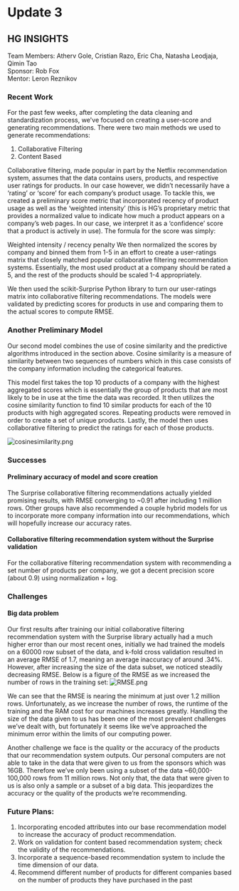 # Update 3

## HG INSIGHTS

Team Members: Atherv Gole, Cristian Razo, Eric Cha, Natasha Leodjaja, Qimin Tao <br>
Sponsor: Rob Fox <br>
Mentor: Leron Reznikov <br>

### Recent Work  
For the past few weeks, after completing the data cleaning and standardization process, we've focused on creating a user-score and generating recommendations. There were two main methods we used to generate recommendations:
    
1. Collaborative Filtering
2. Content Based

Collaborative filtering, made popular in part by the Netflix recommendation system, assumes that the data contains users, products, and respective user ratings for products. In our case however, we didn’t necessarily have a ‘rating’ or ‘score’ for each company’s product usage. To tackle this, we created a preliminary score metric that incorporated recency of product usage as well as the ‘weighted intensity’ (this is HG’s proprietary metric that provides a normalized value to indicate how much a product appears on a company’s web pages. In our case, we interpret it as a ‘confidence’ score that a product is actively in use). The formula for the score was simply:

Weighted intensity / recency penalty
We then normalized the scores by company and binned them from 1-5 in an effort to create a user-ratings matrix that closely matched popular collaborative filtering recommendation systems. Essentially, the most used product at a company should be rated a 5, and the rest of the products should be scaled 1-4 appropriately.

We then used the scikit-Surprise Python library to turn our user-ratings matrix into collaborative filtering recommendations. The models were validated by predicting scores for products in use and comparing them to the actual scores to compute RMSE.

### Another Preliminary Model
Our second model combines the use of cosine similarity and the predictive algorithms introduced in the section above. Cosine similarity is a measure of similarity between two sequences of numbers which in this case consists of the company information including the categorical features. 
	
This model first takes the top 10 products of a company with the highest aggregated scores which is essentially the group of products that are most likely to be in use at the time the data was recorded. It then utilizes the cosine similarity function to find 10 similar products for each of the 10 products with high aggregated scores. Repeating products were removed in order to create a set of unique products. Lastly, the model then uses collaborative filtering to predict the ratings for each of those products. 

![cosinesimilarity.png](attachment:cosinesimilarity.png)

### Successes
#### Preliminary accuracy of model and score creation

The Surprise collaborative filtering recommendations actually yielded promising results, with RMSE converging to ~0.91 after including 1 million rows. Other groups have also recommended a couple hybrid models for us to incorporate more company information into our recommendations, which will hopefully increase our accuracy rates. 

#### Collaborative filtering recommendation system without the Surprise validation
For the collaborative filtering recommendation system with recommending a set number of products per company, we got a decent precision score (about 0.9) using normalization + log.

### Challenges
#### Big data problem
Our first results after training our initial collaborative filtering recommendation system with the Surprise library actually had a much higher error than our most recent ones, initially we had trained the models on a 60000 row subset of the data, and k-fold cross validation resulted in an average RMSE of 1.7, meaning an average inaccuracy of around .34%. However, after increasing the size of the data subset, we noticed steadily decreasing RMSE. Below is a figure of the RMSE as we increased the number of rows in the training set:
![RMSE.png](attachment:RMSE.png)

We can see that the RMSE is nearing the minimum at just over 1.2 million rows. Unfortunately, as we increase the number of rows, the runtime of the training and the RAM cost for our machines increases greatly. Handling the size of the data given to us has been one of the most prevalent challenges we’ve dealt with, but fortunately it seems like we’ve approached the minimum error within the limits of our computing power.

Another challenge we face is the quality or the accuracy of the products that our recommendation system outputs. Our personal computers are not able to take in the data that were given to us from the sponsors which was 16GB. Therefore we’ve only been using a subset of the data ~60,000-100,000 rows from 11 million rows. Not only that, the data that were given to us is also only a sample or a subset of a big data. This jeopardizes the accuracy or the quality of the products we’re recommending.


### Future Plans:
1. Incorporating encoded attributes into our base recommendation model to increase the accuracy of product recommendation.
2. Work on validation for content based recommendation system; check the validity of the recommendations.
3. Incorporate a sequence-based recommendation system to include the time dimension of our data. 
4. Recommend different number of products for different companies based on the number of products they have purchased in the past

